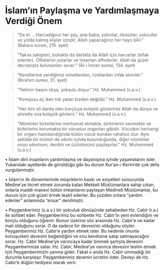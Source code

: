 # İslam’ın Paylaşma ve Yardımlaşmaya Verdiği Önem


> “De ki: …Harcadığınız her şey, ana-baba, yakınlar, öksüzler, yoksullar ve yolda kalmış kişiler içindir. Allah yapacağınız her hayrı bilir.” (Bakara suresi, 215. ayet)

> “Takva sahipleri, bollukta da darlıkta da Allah için harcarlar (infak ederler). Öfkelerini yutarlar ve insanları affederler. Allah da güzel davranışta bulunanları sever.” (Âl-i İmran suresi, 134. ayet)

> “Kendilerine verdiğimiz nimetlerden, rızıklardan infak etsinler.” (İbrahim suresi, 31. ayet)

> “Yetimin başını okşa, yoksulu doyur.” Hz. Muhammed (s.a.v.)

> “Komşusu aç iken tok yatan bizden değildir.” Hz. Muhammed (s.a.v.)

> “Her kim eli darda olan borçluya kolaylık gösterirse Allah da dünya ve ahirette ona kolaylık gösterir.” Hz. Muhammed (s.a.v.)

> “Müminler birbirlerine merhamet etmekte, birbirlerini sevmekte ve birbirlerini korumakta bir vücudun organları gibidir. Vücudun herhangi bir organı hastalandığında bütün vücut bundan rahatsız olur. Aynı şekilde bir mümin de sıkıntı içinde bulunduğunda, diğer müminler onun sıkıntısını, derdini ve üzüntüsünü paylaşırlar.” Hz. Muhammed (s.a.v.)

• İslam dini insanların yardımlaşma ve dayanışma içinde yaşamalarını ister. Yukarıdaki ayetlerde de görüldüğü gibi bu durum Kur’an-ı Kerim’de çok defa vurgulanmıştır.

• İslam’ın ilk dönemlerinde müşriklerin baskı ve eziyetleri sonucunda Medine’ye hicret etmek zorunda kalan Mekkeli Müslümanlara sahip çıkan, onlarla maddi-manevi bütün imkanlarını paylaşan Medineli Müslümanlar, bu durum için çok güzel örnek teşkil ederler. Bu yüzden onlara “yardım edenler” anlamında “ensar” denilmiştir.

• Peygamberimiz (s.a.v.) bir yolculuk dönüşünde sahabeden Hz. Cabir (r.a.) ile sohbet eder. Peygamberimiz bu sohbette Hz. Cabir’in yeni evlendiğini ve borçlu olduğunu öğrenir. Bunun üzerine söz arasında Hz. Cabir’e ne kadar malı olduğunu sorar. O da sadece bir devesinin olduğunu söyler. Peygamberimiz Hz. Cabir’e yardım etmek ister. Bu nedenle onunla konuşurken devesini beğendiğini ve onu kendisine satıp satmayacağını sorar. Hz. Cabir Medine’ye varıncaya kadar binmek şartıyla devesini Peygamberimize satar. Hz. Cabir, Medine’ye varınca devesini teslim etmek için Peygamberimizin yanına gider. Fakat o anda Hz. Cabir ummadığı bir durumla karşılaşır. Peygamberimiz devenin ücretini öder. Deveyi de Hz. Cabir’e düğün hediyesi olarak verir.
